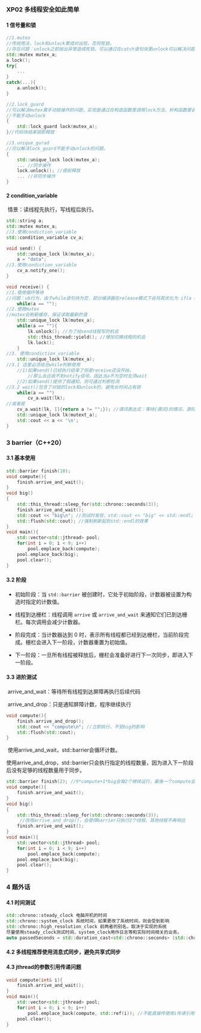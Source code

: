 ### XP02 多线程安全如此简单

#### 1 信号量和锁

```cpp
//1.mutex
//传统用法，lock和unlock需成对出现，否则死锁。
//存在问题：unlock之前抛出异常造成死锁。可以通过在catch语句块里unlock可以解决问题
std::mutex mutex_a;
a.lock();
try{
    ...
}
catch(...){
	a.unlock();
}

//2.lock_guard
//可以解决mutex需手动锁操作的问题，实现是通过在构造函数里调用lock方法，析构函数里调用unlock方法。
//不能手动unlock
{
	std::lock_guard lock(mutex_a);
}//代码块结束锁即释放

//3.unique_gurad
//可以解决lock_guard不能手动unlock的问题。
{
    std::unique_lock lock(mutex_a);
    ... //同步操作
    lock.unlock(); //提前释放
    ... //非同步操作
}
```

#### 2 condition_variable

​	情景：读线程先执行，写线程后执行。

```cpp
std::string a;
std::mutex mutex_a;
//3.使用condiction_variable 
std::condition_variable cv_a;

void send() {
    std::unique_lock lk(mutex_a);
    a = "data";
//3.使用condiction_variable 
    cv_a.notify_one();
}

void receive() {
//1.使用循环等待
//问题：ub行为，由于while语句块为空，部分编译器在release模式下会将其优化为 if(a == "") while(1)，造成死循环
    while(a == "");
//2.使用mutex
//mutex会刷新缓存，保证读取最新的值
    std::unique_lock lk(mutex_a);
    while(a == ""){
        lk.unlock(); //为了给send线程写的机会
        std::this_thread::yield(); //增加切换线程的机会
        lk.lock();
    }
//3. 使用condiction_variable   
    std::unique_lock lk(mutex_a);
//3.1 这里必须结合while判断使用
    //1)如果send()已经执行结束了但是receive还没开始，
    	//那么永远收不到notify信号。因此当a不为空时无须wait
    //2)如果send()提供了假通知，则可通过判断检测
//3.2 wait()包含了对锁的lock和unlock的，避免长时间占有锁
    while(a == "") 
        cv_a.wait(lk);
//或者是
    cv_a.wait(lk, []{return a != "";}); //谓词表达式：等待{谓词}的情况，源码为while(!p) wait()
    std::unique_lock lk(mutext_a);
    std::cout << a << '\n';
}
```

### 3 barrier（C++20）

#### 3.1 基本使用

```cpp
std::barrier finish(10);
void compute(){
    finish.arrive_and_wait();
}
void big()
{
    std::this_thread::sleep_for(std::chrono::seconds(3));
    finish.arrive_and_wait();
    std::cout << "big\n"; //测试时发现，std::cout << "big" << std::endl; 会产生同步问题
    std::flush(std::cout); //强制刷新起到std::endl的效果
}
void main(){
    std::vector<std::jthread> pool;
    for(int i = 0; i < 9; i++)
		pool.emplace_back(compute);
    pool.emplace_back(big);
    pool.clear();
}
```

#### 3.2 阶段

- 初始阶段：当 `std::barrier` 被创建时，它处于初始阶段，计数器被设置为构造时指定的计数值。

- 线程到达栅栏：线程调用 `arrive` 或 `arrive_and_wait` 来通知它们已到达栅栏。每次调用会减少计数器。

- 阶段完成：当计数器达到 0 时，表示所有线程都已经到达栅栏，当前阶段完成。栅栏会进入下一阶段，计数器重置为初始值。

- 下一阶段：一旦所有线程被释放后，栅栏会准备好进行下一次同步，即进入下一阶段。

#### 3.3 进阶测试

​	arrive_and_wait：等待所有线程到达屏障再执行后续代码

​	arrive_and_drop：只是通知屏障计数，程序继续执行

```cpp
void compute(){
    finish.arrive_and_drop();
    std::cout << "compute\n"; //立即执行，不受big的影响
    std::flush(std::cout); 
}
```

​	使用arrive_and_wait，std::barrier会循环计数。

​	使用arrive_and_drop，std::barrier只会执行指定的线程数量，因为进入下一阶段后没有足够的线程数量用于同步。

```cpp
std::barrier finish(2); //9*compute+1*big会每2个继续运行，最後一个compute会等待big
void compute(){
    finish.arrive_and_wait();
}
void big()
{
    std::this_thread::sleep_for(std::chrono::seconds(3));
     //改用arrive_and_drop()，会使得barrier只执行2个线程，其他线程不再响应
    finish.arrive_and_wait();
}
void main(){
    std::vector<std::jthread> pool;
    for(int i = 0; i < 9; i++)
		pool.emplace_back(compute);
    pool.emplace_back(big);
    pool.clear();
}
```



### 4 题外话

#### 4.1 时间测试

```cpp
std::chrono::steady_clock 电脑开机的时间
std::chrono::system_clock 系统时间，如果更改了系统时间，则会受到影响
std::chrono::high_resolution_clock 前两者的别名，取决于实现的系统
尽量使用steady_clock测试时间，system_clock用作日志等和实际时间相关的业务。
auto passedSeconds = std::duration_cast<std::chrono::seconds> (std::chrono::steady_clock::now().time_since_epoch()).count;
```

#### 4.2 多线程推荐使用消息式同步，避免共享式同步

#### 4.3 jthread的参数引用传递问题

```cpp
void compute(int& i){
    finish.arrive_and_wait();
}
void main(){
    std::vector<std::jthread> pool;
    for(int i = 0; i < 9; i++)
		pool.emplace_back(compute, std::ref(i)); //不能直接传使用i传递引用，因为i会失效。需使用std::ref封装，或传递指针。
    pool.clear();
}
```

